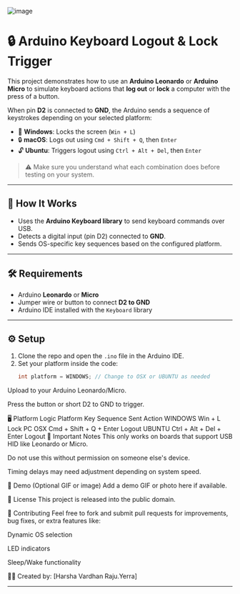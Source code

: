 
![image](https://github.com/user-attachments/assets/3e2ba871-123f-4a4b-ab95-1231f029d43d)

# 🔒 Arduino Keyboard Logout & Lock Trigger

This project demonstrates how to use an **Arduino Leonardo** or **Arduino Micro** to simulate keyboard actions that **log out** or **lock** a computer with the press of a button.

When pin **D2** is connected to **GND**, the Arduino sends a sequence of keystrokes depending on your selected platform:
- 🔐 **Windows**: Locks the screen (`Win + L`)
- 🔒 **macOS**: Logs out using `Cmd + Shift + Q`, then `Enter`
- 🔓 **Ubuntu**: Triggers logout using `Ctrl + Alt + Del`, then `Enter`

> ⚠️ Make sure you understand what each combination does before testing on your system.

---

## 🧠 How It Works

- Uses the **Arduino Keyboard library** to send keyboard commands over USB.
- Detects a digital input (pin D2) connected to **GND**.
- Sends OS-specific key sequences based on the configured platform.

---

## 🛠️ Requirements

- Arduino **Leonardo** or **Micro**
- Jumper wire or button to connect **D2 to GND**
- Arduino IDE installed with the `Keyboard` library

---

## ⚙️ Setup

1. Clone the repo and open the `.ino` file in the Arduino IDE.
2. Set your platform inside the code:
   ```cpp
   int platform = WINDOWS; // Change to OSX or UBUNTU as needed

Upload to your Arduino Leonardo/Micro.

Press the button or short D2 to GND to trigger.

🖥️ Platform Logic
Platform	Key Sequence Sent	Action
WINDOWS	Win + L	Lock PC
OSX	Cmd + Shift + Q + Enter	Logout
UBUNTU	Ctrl + Alt + Del + Enter	Logout
🚧 Important Notes
This only works on boards that support USB HID like Leonardo or Micro.

Do not use this without permission on someone else's device.

Timing delays may need adjustment depending on system speed.

📸 Demo (Optional GIF or image)
Add a demo GIF or photo here if available.

📄 License
This project is released into the public domain.

🤝 Contributing
Feel free to fork and submit pull requests for improvements, bug fixes, or extra features like:

Dynamic OS selection

LED indicators

Sleep/Wake functionality

👨‍💻 Created by: [Harsha Vardhan Raju.Yerra]

---










